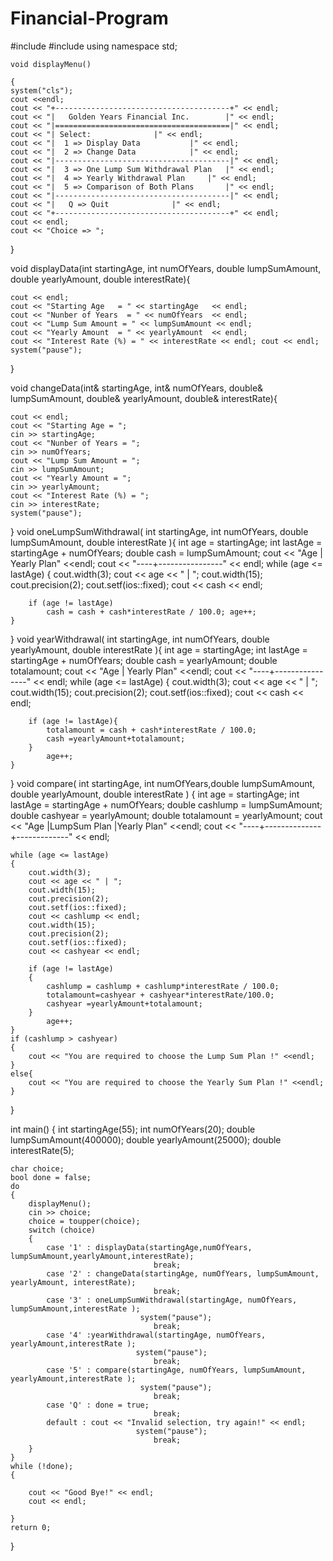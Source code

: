 # Financial-Program
#include <iostream>
#include <cstdlib>
using namespace std;

	void displayMenu()

	{
	system("cls");
	cout <<endl;
	cout << "+---------------------------------------+" << endl;
	cout << "|   Golden Years Financial Inc.		|" << endl;
	cout << "|=======================================|" << endl;
	cout << "| Select:				|" << endl;
	cout << "|  1 => Display Data			|" << endl;
	cout << "|  2 => Change Data			|" << endl;
	cout << "|---------------------------------------|" << endl;
	cout << "|  3 => One Lump Sum Withdrawal Plan 	|" << endl;
	cout << "|  4 => Yearly Withdrawal Plan   	|" << endl;
	cout << "|  5 => Comparison of Both Plans   	|" << endl;
	cout << "|---------------------------------------|" << endl;
	cout << "|   Q => Quit				|" << endl;
	cout << "+---------------------------------------+" << endl;
	cout << endl;
	cout << "Choice => ";
}


void displayData(int startingAge, int numOfYears, double lumpSumAmount, double yearlyAmount, double interestRate){

	cout << endl;
	cout << "Starting Age   = " << startingAge   << endl;
	cout << "Nunber of Years  = " << numOfYears  << endl;
	cout << "Lump Sum Amount = " << lumpSumAmount << endl;
	cout << "Yearly Amount  = " << yearlyAmount  << endl;
	cout << "Interest Rate (%) = " << interestRate << endl; cout << endl;
	system("pause");
}

void changeData(int& startingAge, int& numOfYears,	double& lumpSumAmount, double& yearlyAmount, double& interestRate){

	cout << endl;
	cout << "Starting Age = ";
	cin	>> startingAge;
	cout << "Nunber of Years = ";
	cin	>> numOfYears;
	cout << "Lump Sum Amount = ";
	cin	>> lumpSumAmount;
	cout << "Yearly Amount = ";
	cin	>> yearlyAmount;
	cout << "Interest Rate (%) = ";
	cin	>> interestRate;
	system("pause");
}
void oneLumpSumWithdrawal( int startingAge, int numOfYears,
	double lumpSumAmount, double interestRate ){
	int age = startingAge;
	int lastAge = startingAge + numOfYears;
	double cash = lumpSumAmount;
	cout << "Age |    Yearly Plan" <<endl;
	cout << "----+----------------" << endl;
	while (age <= lastAge)
	{
		cout.width(3);
		cout << age << " | ";
		cout.width(15);
		cout.precision(2);
		cout.setf(ios::fixed);
		cout << cash << endl;

		if (age != lastAge)
			cash = cash + cash*interestRate / 100.0; age++;
	}
}
void yearWithdrawal( int startingAge, int numOfYears,
	double yearlyAmount, double interestRate ){
	int age = startingAge;
	int lastAge = startingAge + numOfYears;
	double cash = yearlyAmount;
	double totalamount;
	cout << "Age |    Yearly Plan" <<endl;
	cout << "----+----------------" << endl;
	while (age <= lastAge)
	{
		cout.width(3);
		cout << age << " | ";
		cout.width(15);
		cout.precision(2);
		cout.setf(ios::fixed);
		cout << cash << endl;

		if (age != lastAge){
			totalamount = cash + cash*interestRate / 100.0;
			cash =yearlyAmount+totalamount;
		}
			age++;
	}
}
void compare( int startingAge, int numOfYears,double lumpSumAmount, double yearlyAmount, double interestRate )
	{
		int age = startingAge;
		int lastAge = startingAge + numOfYears;
		double cashlump = lumpSumAmount;
		double cashyear = yearlyAmount;
		double totalamount = yearlyAmount;
		cout << "Age |LumpSum Plan |Yearly Plan" <<endl;
		cout << "----+--------------+-------------" << endl;

	while (age <= lastAge)
	{
		cout.width(3);
		cout << age << " | ";
		cout.width(15);
		cout.precision(2);
		cout.setf(ios::fixed);
		cout << cashlump << endl;
		cout.width(15);
		cout.precision(2);
		cout.setf(ios::fixed);
		cout << cashyear << endl;

		if (age != lastAge)
		{
			cashlump = cashlump + cashlump*interestRate / 100.0;
			totalamount=cashyear + cashyear*interestRate/100.0;
			cashyear =yearlyAmount+totalamount;
		}
			age++;
	}
	if (cashlump > cashyear)
	{
		cout << "You are required to choose the Lump Sum Plan !" <<endl;
	}
	else{
		cout << "You are required to choose the Yearly Sum Plan !" <<endl;
	}
}

int main()
{
	int	startingAge(55);
	int	numOfYears(20);
	double lumpSumAmount(400000);
	double yearlyAmount(25000);
	double interestRate(5);

	char choice;
	bool done = false;
	do
	{
		displayMenu();
		cin >> choice;
		choice = toupper(choice);
		switch (choice)
		{
			case '1' : displayData(startingAge,numOfYears, lumpSumAmount,yearlyAmount,interestRate);
									break;
			case '2' : changeData(startingAge, numOfYears, lumpSumAmount, yearlyAmount, interestRate);
									break;
			case '3' : oneLumpSumWithdrawal(startingAge, numOfYears, lumpSumAmount,interestRate );
								 system("pause");
									break;
			case '4' :yearWithdrawal(startingAge, numOfYears, yearlyAmount,interestRate );
								system("pause");
									break;
			case '5' : compare(startingAge, numOfYears, lumpSumAmount, yearlyAmount,interestRate );
								 system("pause");
									break;
			case 'Q' : done = true;
									break;
			default	: cout << "Invalid selection, try again!" << endl;
								system("pause");
									break;
		}
	}
	while (!done);
	{

		cout << "Good Bye!" << endl;
		cout << endl;

	}
	return 0;

}
